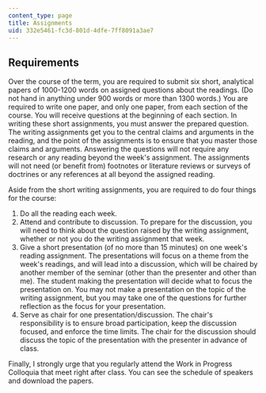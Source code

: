 ```yaml
---
content_type: page
title: Assignments
uid: 332e5461-fc3d-801d-4dfe-7ff8091a3ae7
---
```


Requirements
------------

Over the course of the term, you are required to submit six short, analytical papers of 1000-1200 words on assigned questions about the readings. (Do not hand in anything under 900 words or more than 1300 words.) You are required to write one paper, and only one paper, from each section of the course. You will receive questions at the beginning of each section. In writing these short assignments, you must answer the prepared question. The writing assignments get you to the central claims and arguments in the reading, and the point of the assignments is to ensure that you master those claims and arguments. Answering the questions will not require any research or any reading beyond the week's assignment. The assignments will not need (or benefit from) footnotes or literature reviews or surveys of doctrines or any references at all beyond the assigned reading.

Aside from the short writing assignments, you are required to do four things for the course:

1.  Do all the reading each week.
2.  Attend and contribute to discussion. To prepare for the discussion, you will need to think about the question raised by the writing assignment, whether or not you do the writing assignment that week.
3.  Give a short presentation (of no more than 15 minutes) on one week's reading assignment. The presentations will focus on a theme from the week's readings, and will lead into a discussion, which will be chaired by another member of the seminar (other than the presenter and other than me). The student making the presentation will decide what to focus the presentation on. You may not make a presentation on the topic of the writing assignment, but you may take one of the questions for further reflection as the focus for your presentation.
4.  Serve as chair for one presentation/discussion. The chair's responsibility is to ensure broad participation, keep the discussion focused, and enforce the time limits. The chair for the discussion should discuss the topic of the presentation with the presenter in advance of class.

Finally, I strongly urge that you regularly attend the Work in Progress Colloquia that meet right after class. You can see the schedule of speakers and download the papers.